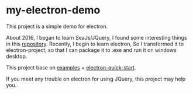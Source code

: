 # my-electron-demo

This project is a simple demo for electron.

About 2016, I began to learn SeaJs/JQuery, I found some interesting things in this [repository](https://github.com/seajs/examples).
Recently, I begin to learn electron, So I transformed it to electron-project, so that I can package it to .exe and run it on windows desktop.

This project base on [examples](https://github.com/seajs/examples) + [electron-quick-start](https://github.com/heshengbang/electron-quick-start).

If you meet any trouble on electron for using JQuery, this project may help you.
